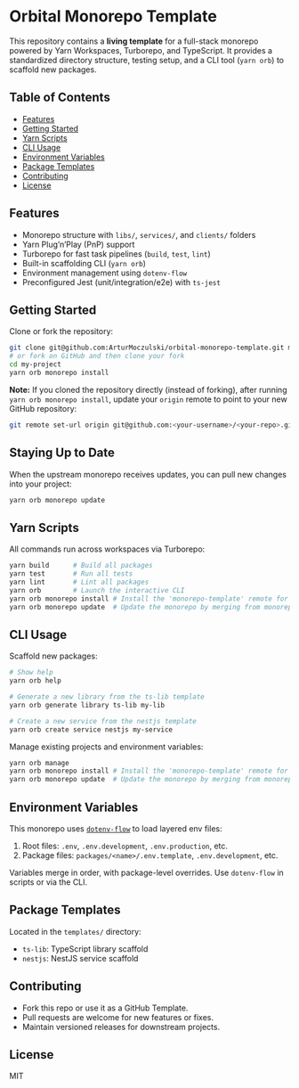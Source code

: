 # Orbital Monorepo Template

This repository contains a **living template** for a full-stack monorepo powered by Yarn Workspaces, Turborepo, and TypeScript. It provides a standardized directory structure, testing setup, and a CLI tool (`yarn orb`) to scaffold new packages.

## Table of Contents

- [Features](#features)
- [Getting Started](#getting-started)
- [Yarn Scripts](#yarn-scripts)
- [CLI Usage](#cli-usage)
- [Environment Variables](#environment-variables)
- [Package Templates](#package-templates)
- [Contributing](#contributing)
- [License](#license)

## Features

- Monorepo structure with `libs/`, `services/`, and `clients/` folders
- Yarn Plug’n’Play (PnP) support
- Turborepo for fast task pipelines (`build`, `test`, `lint`)
- Built-in scaffolding CLI (`yarn orb`)
- Environment management using `dotenv-flow`
- Preconfigured Jest (unit/integration/e2e) with `ts-jest`

## Getting Started

Clone or fork the repository:

```bash
git clone git@github.com:ArturMoczulski/orbital-monorepo-template.git my-project
# or fork on GitHub and then clone your fork
cd my-project
yarn orb monorepo install
```

**Note:** If you cloned the repository directly (instead of forking), after running `yarn orb monorepo install`, update your `origin` remote to point to your new GitHub repository:

```bash
git remote set-url origin git@github.com:<your-username>/<your-repo>.git
```

## Staying Up to Date

When the upstream monorepo receives updates, you can pull new changes into your project:

```bash
yarn orb monorepo update
```

## Yarn Scripts

All commands run across workspaces via Turborepo:

```bash
yarn build      # Build all packages
yarn test       # Run all tests
yarn lint       # Lint all packages
yarn orb        # Launch the interactive CLI
yarn orb monorepo install # Install the 'monorepo-template' remote for this repo.
yarn orb monorepo update  # Update the monorepo by merging from monorepo-template remote
```

## CLI Usage

Scaffold new packages:

```bash
# Show help
yarn orb help

# Generate a new library from the ts-lib template
yarn orb generate library ts-lib my-lib

# Create a new service from the nestjs template
yarn orb create service nestjs my-service
```

Manage existing projects and environment variables:

```bash
yarn orb manage
yarn orb monorepo install # Install the 'monorepo-template' remote for this repo.
yarn orb monorepo update  # Update the monorepo by merging from monorepo-template remote
```

## Environment Variables

This monorepo uses [`dotenv-flow`](https://github.com/kerimdzhanov/dotenv-flow) to load layered env files:

1. Root files: `.env`, `.env.development`, `.env.production`, etc.
2. Package files: `packages/<name>/.env.template`, `.env.development`, etc.

Variables merge in order, with package-level overrides. Use `dotenv-flow` in scripts or via the CLI.

## Package Templates

Located in the `templates/` directory:

- `ts-lib`: TypeScript library scaffold
- `nestjs`: NestJS service scaffold

## Contributing

- Fork this repo or use it as a GitHub Template.
- Pull requests are welcome for new features or fixes.
- Maintain versioned releases for downstream projects.

## License

MIT
